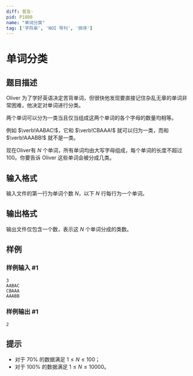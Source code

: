 ```yaml
---
diff: 普及-
pid: P1808
name: "单词分类"
tag: ['字符串', 'NOI 导刊', '排序']
---
```

# 单词分类
## 题目描述

Oliver 为了学好英语决定苦背单词，但很快他发现要直接记住杂乱无章的单词非常困难，他决定对单词进行分类。

两个单词可以分为一类当且仅当组成这两个单词的各个字母的数量均相等。

例如 $\verb!AABAC!$，它和 $\verb!CBAAA!$ 就可以归为一类，而和 $\verb!AAABB!$ 就不是一类。

现在Oliver有 $N$ 个单词，所有单词均由大写字母组成，每个单词的长度不超过 $100$。你要告诉 Oliver 这些单词会被分成几类。

## 输入格式

输入文件的第一行为单词个数 $N$，以下 $N$ 行每行为一个单词。
## 输出格式

输出文件仅包含一个数，表示这 $N$ 个单词分成的类数。

## 样例

### 样例输入 #1
```
3 
AABAC 
CBAAA 
AAABB
```
### 样例输出 #1
```
2
```
## 提示

- 对于 $70\%$ 的数据满足 $1\le N \le 100$；
- 对于 $100\%$ 的数据满足 $1\le N \le 10000$。
